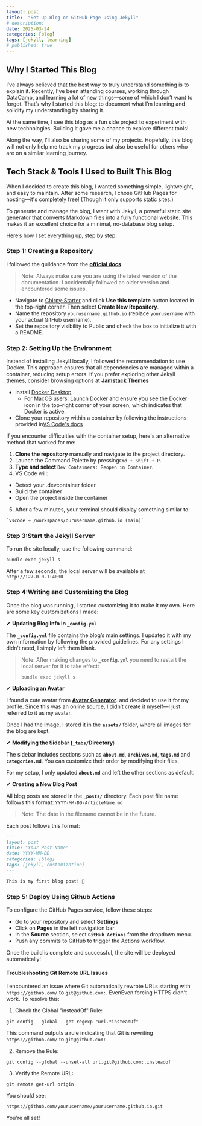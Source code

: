```yaml
---
layout: post
title:  "Set Up Blog on GitHub Page using Jekyll"
# description:
date: 2025-03-24
categories: [blog]
tags: [jekyll, learning]
# published: true
---
```


## Why I Started This Blog
I’ve always believed that the best way to truly understand something is to explain it. Recently, I’ve been attending courses, working through DataCamp, and learning a lot of new things—some of which I don’t want to forget. That’s why I started this blog: to document what I’m learning and solidify my understanding by sharing it.

At the same time, I see this blog as a fun side project to experiment with new technologies. Building it gave me a chance to explore different tools!

Along the way, I’ll also be sharing some of my projects. Hopefully, this blog will not only help me track my progress but also be useful for others who are on a similar learning journey.

## Tech Stack & Tools I Used to Built This Blog
When I decided to create this blog, I wanted something simple, lightweight, and easy to maintain. After some research, I chose GitHub Pages for hosting—it's completely free! (Though it only supports static sites.)

To generate and manage the blog, I went with Jekyll, a powerful static site generator that converts Markdown files into a fully functional website. This makes it an excellent choice for a minimal, no-database blog setup.

Here’s how I set everything up, step by step:

### Step 1: Creating a Repository
I followed the guildance from the **[official docs](https://chirpy.cotes.page/posts/getting-started/)**. 

> Note: Always make sure you are using the latest version of the documentation. I accidentally followed an older version and encountered some issues.

- Navigate to [Chirpy-Starter](https://github.com/cotes2020/chirpy-starter) and click **Use this template** button located in the top-right corner. Then select **Create New Repository**.
- Name the repository `yourusername.github.io` (replace `yourusername` with your actual GitHub username).
- Set the repository visibility to Public and check the box to initialize it with a README.


### Step 2: Setting Up the Environment
Instead of installing Jekyll locally, I followed the recommendation to use Docker. This approach ensures that all dependencies are managed within a container, reducing setup errors. If you prefer exploring other Jekyll themes, consider browsing options at **[Jamstack Themes](https://jamstackthemes.dev/ssg/jekyll/)**

- Install [Docker Desktop](https://www.docker.com/products/docker-desktop/)
  - For MacOS users: Launch Docker and ensure you see the Docker icon in the top-right corner of your screen, which indicates that Docker is active.
- Clone your repository within a container by following the instructions provided in[VS Code's docs](https://code.visualstudio.com/docs/devcontainers/containers#_quick-start-open-a-git-repository-or-github-pr-in-an-isolated-container-volume)

If you encounter difficulties with the container setup, here's an alternative method that worked for me:

1. **Clone the repository** manually and navigate to the project directory.
2. Launch the Command Palette by pressing`Cmd + Shift + P`.
3. **Type and select** `Dev Containers: Reopen in Container`.
4. VS Code will: 
  - Detect your .devcontainer folder
  - Build the container
  - Open the project inside the container
5. After a few minutes, your terminal should display something similar to:
  ```
  `vscode ➜ /workspaces/ourusername.github.io (main)`
  ```

### Step 3:Start the Jekyll Server
To run the site locally, use the following command:
```
bundle exec jekyll s
```
After a few seconds, the local server will be available at `http://127.0.0.1:4000`

### Step 4:Writing and Customizing the Blog
Once the blog was running, I started customizing it to make it my own. Here are some key customizations I made:

✔ **Updating Blog Info in `_config.yml`**

The **`_config.yml`** file contains the blog’s main settings. I updated it with my own information by following the provided guidelines. For any settings I didn’t need, I simply left them blank.

> Note: After making changes to **`_config.yml`** you need to restart the local server for it to take effect:
> ```
> bundle exec jekyll s
> ```

✔ **Uploading an Avatar**

I found a cute avatar from **[Avatar Generator](https://www.peppercarrot.com/extras/html/2020_mobilizon-generator/)**. and decided to use it for my profile. Since this was an online source, I didn’t create it myself—I just referred to it as my avatar.

Once I had the image, I stored it in the **`assets/`** folder, where all images for the blog are kept.

✔ **Modifying the Sidebar (`_tabs/`Directory**)

The sidebar includes sections such as **`about.md`**, **`archives.md`**, **`tags.md`** and **`categories.md`**. You can customize their order by modifying their files.

For my setup, I only updated **`about.md`** and left the other sections as default.

✔ **Creating a New Blog Post**

All blog posts are stored in the **`_posts/`** directory.
Each post file name follows this format: `YYYY-MM-DD-ArticleName.md`
> Note: The date in the filename cannot be in the future.

Each post follows this format:
```markdown
---
layout: post
title: "Your Post Name"
date: YYYY-MM-DD
categories: [blog]
tags: [jekyll, customization]
---

This is my first blog post! 🚀
```

### Step 5: Deploy Using Github Actions
To configure the GitHub Pages service, follow these steps:
- Go to your repository and select **Settings**
- Click on **Pages** in the left navigation bar 
- In the **Source** section, select **`GitHub Actions`** from the dropdown menu.
- Push any commits to GitHub to trigger the Actions workflow. 

Once the build is complete and successful, the site will be deployed automatically!

#### Troubleshooting Git Remote URL Issues

I encountered an issue where Git automatically rewrote URLs starting with `https://github.com/` to `git@github.com:`. EvenEven forcing HTTPS didn't work. To resolve this:

1. Check the Global "insteadOf" Rule:
```
git config --global --get-regexp "url.*insteadOf"
```
This command outputs a rule indicating that Git is rewriting `https://github.com/` to `git@github.com:`

2. Remove the Rule:
```
git config --global --unset-all url.git@github.com:.insteadof
```
3. Verify the Remote URL:
```
git remote get-url origin
```

You should see:
```
https://github.com/yourusername/yourusername.github.io.git
```

You're all set!




